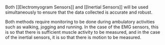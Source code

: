 Both [[Electromyogram Sensors]] and [[Inertial Sensors]] will be used simultaneously to ensure that the data collected is accurate and robust.

Both methods require monitoring to be done during ambulatory activities such as walking, jogging and running. In the case of the EMG sensors, this is so that there is sufficient muscle activity to be measured, and in the case of the inertial sensors, it is so that there is motion to be measured.